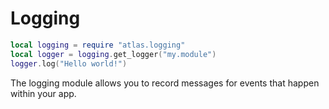 # Logging

```lua
local logging = require "atlas.logging"
local logger = logging.get_logger("my.module")
logger.log("Hello world!")
```

The logging module allows you to record messages
for events that happen within your app.
